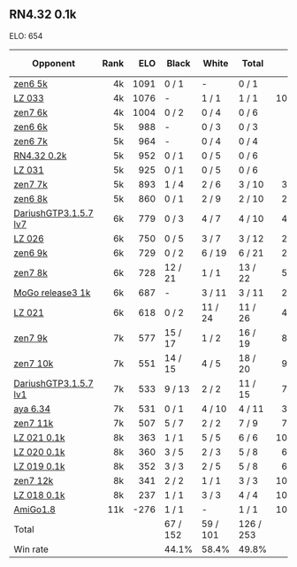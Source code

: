 ## RN4.32 0.1k ##

ELO: 654

Opponent | Rank | ELO | Black | White | Total | Win rate
---------|-----:|----:|-------|-------|-------|-------:
[zen6 5k](zen6%205k.md) | 4k | 1091 | 0 / 1 | - | 0 / 1 | 0.0%
[LZ 033](LZ%20033.md) | 4k | 1076 | - | 1 / 1 | 1 / 1 | 100.0%
[zen7 6k](zen7%206k.md) | 4k | 1004 | 0 / 2 | 0 / 4 | 0 / 6 | 0.0%
[zen6 6k](zen6%206k.md) | 5k | 988 | - | 0 / 3 | 0 / 3 | 0.0%
[zen6 7k](zen6%207k.md) | 5k | 964 | - | 0 / 4 | 0 / 4 | 0.0%
[RN4.32 0.2k](RN4.32%200.2k.md) | 5k | 952 | 0 / 1 | 0 / 5 | 0 / 6 | 0.0%
[LZ 031](LZ%20031.md) | 5k | 925 | 0 / 1 | 0 / 5 | 0 / 6 | 0.0%
[zen7 7k](zen7%207k.md) | 5k | 893 | 1 / 4 | 2 / 6 | 3 / 10 | 30.0%
[zen6 8k](zen6%208k.md) | 5k | 860 | 0 / 1 | 2 / 9 | 2 / 10 | 20.0%
[DariushGTP3.1.5.7 lv7](DariushGTP3.1.5.7%20lv7.md) | 6k | 779 | 0 / 3 | 4 / 7 | 4 / 10 | 40.0%
[LZ 026](LZ%20026.md) | 6k | 750 | 0 / 5 | 3 / 7 | 3 / 12 | 25.0%
[zen6 9k](zen6%209k.md) | 6k | 729 | 0 / 2 | 6 / 19 | 6 / 21 | 28.6%
[zen7 8k](zen7%208k.md) | 6k | 728 | 12 / 21 | 1 / 1 | 13 / 22 | 59.1%
[MoGo release3 1k](MoGo%20release3%201k.md) | 6k | 687 | - | 3 / 11 | 3 / 11 | 27.3%
[LZ 021](LZ%20021.md) | 6k | 618 | 0 / 2 | 11 / 24 | 11 / 26 | 42.3%
[zen7 9k](zen7%209k.md) | 7k | 577 | 15 / 17 | 1 / 2 | 16 / 19 | 84.2%
[zen7 10k](zen7%2010k.md) | 7k | 551 | 14 / 15 | 4 / 5 | 18 / 20 | 90.0%
[DariushGTP3.1.5.7 lv1](DariushGTP3.1.5.7%20lv1.md) | 7k | 533 | 9 / 13 | 2 / 2 | 11 / 15 | 73.3%
[aya 6.34](aya%206.34.md) | 7k | 531 | 0 / 1 | 4 / 10 | 4 / 11 | 36.4%
[zen7 11k](zen7%2011k.md) | 7k | 507 | 5 / 7 | 2 / 2 | 7 / 9 | 77.8%
[LZ 021 0.1k](LZ%20021%200.1k.md) | 8k | 363 | 1 / 1 | 5 / 5 | 6 / 6 | 100.0%
[LZ 020 0.1k](LZ%20020%200.1k.md) | 8k | 360 | 3 / 5 | 2 / 3 | 5 / 8 | 62.5%
[LZ 019 0.1k](LZ%20019%200.1k.md) | 8k | 352 | 3 / 3 | 2 / 5 | 5 / 8 | 62.5%
[zen7 12k](zen7%2012k.md) | 8k | 341 | 2 / 2 | 1 / 1 | 3 / 3 | 100.0%
[LZ 018 0.1k](LZ%20018%200.1k.md) | 8k | 237 | 1 / 1 | 3 / 3 | 4 / 4 | 100.0%
[AmiGo1.8](AmiGo1.8.md) | 11k | -276 | 1 / 1 | - | 1 / 1 | 100.0%
Total | | | 67 / 152 | 59 / 101 | 126 / 253 | 
Win rate| | | 44.1% | 58.4% | 49.8% | 
